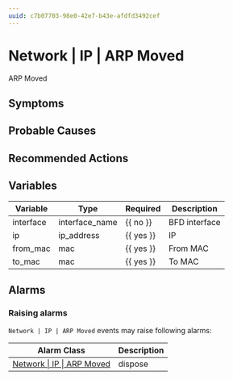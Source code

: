 ```yaml
---
uuid: c7b07703-98e0-42e7-b43e-afdfd3492cef
---
```

# Network | IP | ARP Moved

ARP Moved

## Symptoms

## Probable Causes

## Recommended Actions

## Variables

Variable | Type | Required | Description
--- | --- | --- | ---
interface | interface_name | {{ no }} | BFD interface
ip | ip_address | {{ yes }} | IP
from_mac | mac | {{ yes }} | From MAC
to_mac | mac | {{ yes }} | To MAC

## Alarms

### Raising alarms

`Network | IP | ARP Moved` events may raise following alarms:

Alarm Class | Description
--- | ---
[Network \| IP \| ARP Moved](../../../alarm-classes/network/ip/arp-moved.md) | dispose
